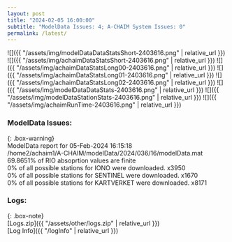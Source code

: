 ```yaml
---
layout: post
title: "2024-02-05 16:00:00"
subtitle: "ModelData Issues: 4; A-CHAIM System Issues: 0"
permalink: /latest/
---
```


![]({{ "/assets/img/modelDataDataStatsShort-2403616.png" | relative_url }})
![]({{ "/assets/img/achaimDataStatsShort-2403616.png" | relative_url }})
![]({{ "/assets/img/achaimDataStatsLong00-2403616.png" | relative_url }})
![]({{ "/assets/img/achaimDataStatsLong01-2403616.png" | relative_url }})
![]({{ "/assets/img/achaimDataStatsLong02-2403616.png" | relative_url }})
![]({{ "/assets/img/modelDataDataStats-2403616.png" | relative_url }})
![]({{ "/assets/img/modelDataStationStats-2403616.png" | relative_url }})
![]({{ "/assets/img/achaimRunTime-2403616.png" | relative_url }})


### ModelData Issues:  
  
{: .box-warning}  
 ModelData report for 05-Feb-2024 16:15:18   
 /home2/achaim1/A-CHAIM/modelData/2024/036/16/modelData.mat   
 69.8651% of RIO absoprtion values are finite   
 0% of all possible stations for IONO were downloaded. x3950   
 0% of all possible stations for SENTINEL were downloaded. x1670   
 0% of all possible stations for KARTVERKET were downloaded. x8171   
  


### Logs:  
  
{: .box-note}  
[Logs.zip]({{ "/assets/other/logs.zip" | relative_url }})  
[Log Info]({{ "/logInfo" | relative_url }})  
